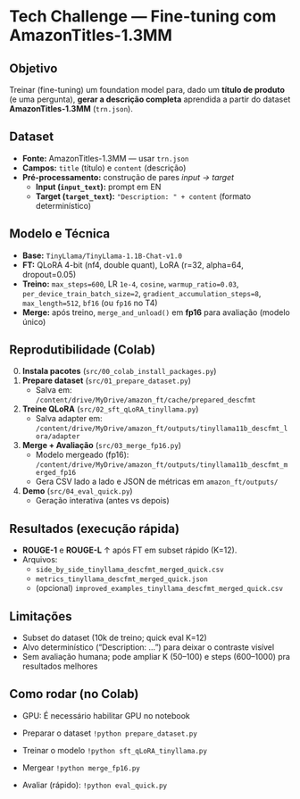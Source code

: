 # Tech Challenge — Fine-tuning com AmazonTitles-1.3MM

## Objetivo
Treinar (fine-tuning) um foundation model para, dado um **título de produto** (e uma pergunta), **gerar a descrição completa** aprendida a partir do dataset **AmazonTitles-1.3MM** (`trn.json`).

## Dataset
- **Fonte:** AmazonTitles-1.3MM — usar `trn.json`
- **Campos:** `title` (título) e `content` (descrição)
- **Pré-processamento:** construção de pares *input → target*
  - **Input (`input_text`):** prompt em EN
  - **Target (`target_text`):** `"Description: " + content` (formato determinístico)

## Modelo e Técnica
- **Base:** `TinyLlama/TinyLlama-1.1B-Chat-v1.0`
- **FT:** QLoRA 4-bit (nf4, double quant), LoRA (r=32, alpha=64, dropout=0.05)
- **Treino:** `max_steps=600`, LR `1e-4`, `cosine`, `warmup_ratio=0.03`,
  `per_device_train_batch_size=2`, `gradient_accumulation_steps=8`,
  `max_length=512`, `bf16` (ou `fp16` no T4)
- **Merge:** após treino, `merge_and_unload()` em **fp16** para avaliação (modelo único)

## Reprodutibilidade (Colab)
0. **Instala pacotes** (`src/00_colab_install_packages.py`)
1. **Prepare dataset** (`src/01_prepare_dataset.py`)
   - Salva em: `/content/drive/MyDrive/amazon_ft/cache/prepared_descfmt`
2. **Treine QLoRA** (`src/02_sft_qLoRA_tinyllama.py`)
   - Salva adapter em: `/content/drive/MyDrive/amazon_ft/outputs/tinyllama11b_descfmt_lora/adapter`
3. **Merge + Avaliação** (`src/03_merge_fp16.py`)
   - Modelo mergeado (fp16): `/content/drive/MyDrive/amazon_ft/outputs/tinyllama11b_descfmt_merged_fp16`
   - Gera CSV lado a lado e JSON de métricas em `amazon_ft/outputs/`
4. **Demo** (`src/04_eval_quick.py`)
   - Geração interativa (antes vs depois)

## Resultados (execução rápida)
- **ROUGE-1** e **ROUGE-L** ↑ após FT em subset rápido (K=12).  
- Arquivos:
  - `side_by_side_tinyllama_descfmt_merged_quick.csv`
  - `metrics_tinyllama_descfmt_merged_quick.json`
  - (opcional) `improved_examples_tinyllama_descfmt_merged_quick.csv`

## Limitações
- Subset do dataset (10k de treino; quick eval K=12)
- Alvo determinístico (“Description: …”) para deixar o contraste visível
- Sem avaliação humana; pode ampliar K (50–100) e steps (600–1000) pra resultados melhores


## Como rodar (no Colab)

- GPU: É necessário habilitar GPU no notebook

- Preparar o dataset
`!python prepare_dataset.py`

- Treinar o modelo
`!python sft_qLoRA_tinyllama.py`

- Mergear
`!python merge_fp16.py`

- Avaliar (rápido):
`!python eval_quick.py`
